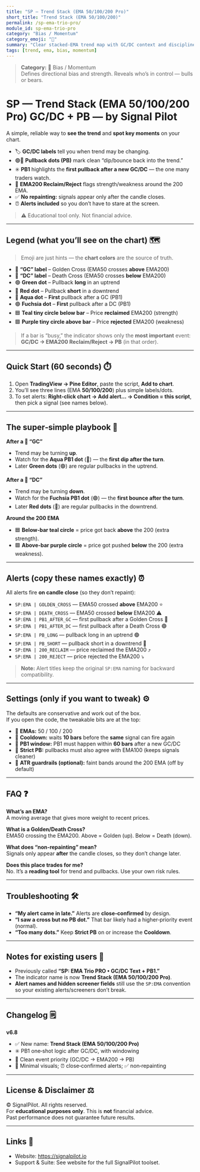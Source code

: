 ```yaml
---
title: "SP — Trend Stack (EMA 50/100/200 Pro)"
short_title: "Trend Stack (EMA 50/100/200)"
permalink: /sp-ema-trio-pro/
module_id: sp-ema-trio-pro
category: "Bias / Momentum"
category_emoji: "🧭"
summary: "Clear stacked-EMA trend map with GC/DC context and disciplined pullback logic."
tags: [trend, ema, bias, momentum]
---
```



> **Category:** 🧭 Bias / Momentum  
> Defines directional bias and strength. Reveals who’s in control — bulls or bears.


# SP — Trend Stack (EMA 50/100/200 Pro) GC/DC + PB —  by Signal Pilot

A simple, reliable way to **see the trend** and **spot key moments** on your chart.

- 🏷️ **GC/DC labels** tell you when trend may be changing.
- 🟢🔴 **Pullback dots (PB)** mark clean “dip/bounce back into the trend.”
- ✳️ **PB1** highlights the **first pullback after a new GC/DC** — the one many traders watch.
- 🧲 **EMA200 Reclaim/Reject** flags strength/weakness around the 200 EMA.
- ✅ **No repainting:** signals appear only after the candle closes.
- ⏰ **Alerts included** so you don’t have to stare at the screen.

> ⚠️ Educational tool only. Not financial advice.

---

## Legend (what you’ll see on the chart) 🗺️

> Emoji are just hints — the **chart colors** are the source of truth.

- 🔵 **“GC” label** – Golden Cross (EMA50 crosses **above** EMA200)  
- 🔴 **“DC” label** – Death Cross (EMA50 crosses **below** EMA200)  
- 🟢 **Green dot** – Pullback **long** in an uptrend  
- 🔴 **Red dot** – Pullback **short** in a downtrend  
- 🔹 **Aqua dot** – **First** pullback after a GC (PB1)  
- 🟣 **Fuchsia dot** – **First** pullback after a DC (PB1)  
- 🟦 **Teal tiny circle below bar** – Price **reclaimed** EMA200 (strength)  
- 🟪 **Purple tiny circle above bar** – Price **rejected** EMA200 (weakness)

> If a bar is “busy,” the indicator shows only the **most important** event:  
> **GC/DC → EMA200 Reclaim/Reject → PB** (in that order).

---

## Quick Start (60 seconds) ⏱️

1. Open **TradingView → Pine Editor**, paste the script, **Add to chart**.  
2. You’ll see three lines (EMA **50/100/200**) plus simple labels/dots.  
3. To set alerts: **Right‑click chart → Add alert… → Condition = this script**, then pick a signal (see names below).

---

## The super‑simple playbook 🧭

**After a 🔵 “GC”**  
- Trend may be turning **up**.  
- Watch for the **Aqua PB1 dot** (🔹) — the **first dip after the turn**.  
- Later **Green dots** (🟢) are regular pullbacks in the uptrend.

**After a 🔴 “DC”**  
- Trend may be turning **down**.  
- Watch for the **Fuchsia PB1 dot** (🟣) — the **first bounce after the turn**.  
- Later **Red dots** (🔴) are regular pullbacks in the downtrend.

**Around the 200 EMA**  
- 🟦 **Below‑bar teal circle** = price got back **above** the 200 (extra strength).  
- 🟪 **Above‑bar purple circle** = price got pushed **below** the 200 (extra weakness).

---

## Alerts (copy these names exactly) ⏰

All alerts fire **on candle close** (so they don’t repaint):

- `SP:EMA | GOLDEN_CROSS` — EMA50 crossed **above** EMA200 ⭐  
- `SP:EMA | DEATH_CROSS` — EMA50 crossed **below** EMA200 ⚠️  
- `SP:EMA | PB1_AFTER_GC` — first pullback after a Golden Cross 🔹  
- `SP:EMA | PB1_AFTER_DC` — first pullback after a Death Cross 🟣  
- `SP:EMA | PB_LONG` — pullback long in an uptrend 🟢  
- `SP:EMA | PB_SHORT` — pullback short in a downtrend 🔴  
- `SP:EMA | 200_RECLAIM` — price reclaimed the EMA200 ⤴️  
- `SP:EMA | 200_REJECT` — price rejected the EMA200 ⤵️

> **Note:** Alert titles keep the original `SP:EMA` naming for backward compatibility.

---

## Settings (only if you want to tweak) ⚙️

The defaults are conservative and work out of the box.  
If you open the code, the tweakable bits are at the top:

- 📏 **EMAs:** 50 / 100 / 200  
- 🧯 **Cooldown:** waits **10 bars** before the **same** signal can fire again  
- 🎯 **PB1 window:** PB1 must happen within **60 bars** after a new GC/DC  
- 🧼 **Strict PB:** pullbacks must also agree with EMA100 (keeps signals cleaner)  
- 🛟 **ATR guardrails (optional):** faint bands around the 200 EMA (off by default)

---

## FAQ ❓

**What’s an EMA?**  
A moving average that gives more weight to recent prices.

**What is a Golden/Death Cross?**  
EMA50 crossing the EMA200. Above = Golden (up). Below = Death (down).

**What does “non‑repainting” mean?**  
Signals only appear **after** the candle closes, so they don’t change later.

**Does this place trades for me?**  
No. It’s a **reading tool** for trend and pullbacks. Use your own risk rules.

---

## Troubleshooting 🛠️

- **“My alert came in late.”** Alerts are **close‑confirmed** by design.  
- **“I saw a cross but no PB dot.”** That bar likely had a higher‑priority event (normal).  
- **“Too many dots.”** Keep **Strict PB** on or increase the **Cooldown**.

---

## Notes for existing users 📝

- Previously called **“SP: EMA Trio PRO • GC/DC Text + PB1.”**  
- The indicator name is now **Trend Stack (EMA 50/100/200 Pro)**.  
- **Alert names and hidden screener fields** still use the `SP:EMA` convention so your existing alerts/screeners don’t break.

---

## Changelog 🗒️

**v6.8**
- ✅ New name: **Trend Stack (EMA 50/100/200 Pro)**  
- ✳️ PB1 one‑shot logic after GC/DC, with windowing  
- 🧹 Clean event priority (GC/DC → EMA200 → PB)  
- 🧼 Minimal visuals; ⏰ close‑confirmed alerts; ✅ non‑repainting

---

## License & Disclaimer ⚖️

© SignalPilot. All rights reserved.  
For **educational purposes only**. This is **not** financial advice.  
Past performance does not guarantee future results.

---

## Links 🔗

- Website: https://signalpilot.io  
- Support & Suite: See website for the full SignalPilot toolset.

